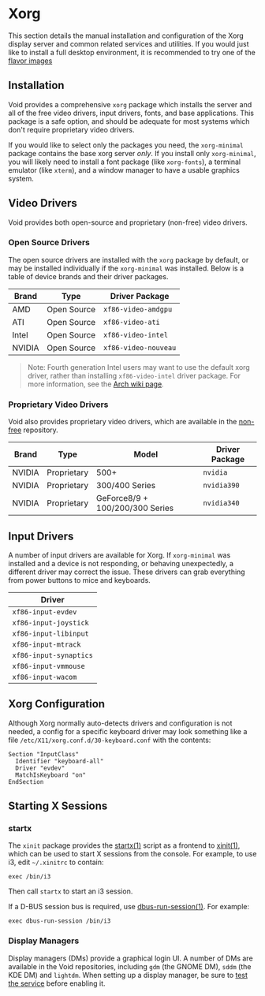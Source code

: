 # Xorg

This section details the manual installation and configuration of the Xorg
display server and common related services and utilities. If you would just like
to install a full desktop environment, it is recommended to try one of the
[flavor images](../../installation/live-images/index.md#flavor-images)

## Installation

Void provides a comprehensive `xorg` package which installs the server and all
of the free video drivers, input drivers, fonts, and base applications. This
package is a safe option, and should be adequate for most systems which don't
require proprietary video drivers.

If you would like to select only the packages you need, the `xorg-minimal`
package contains the base xorg server *only*. If you install only
`xorg-minimal`, you will likely need to install a font package (like
`xorg-fonts`), a terminal emulator (like `xterm`), and a window manager to have
a usable graphics system.

## Video Drivers

Void provides both open-source and proprietary (non-free) video drivers.

### Open Source Drivers

The open source drivers are installed with the `xorg` package by default, or may
be installed individually if the `xorg-minimal` was installed. Below is a table
of device brands and their driver packages.

| Brand  | Type        | Driver Package       |
|--------|-------------|----------------------|
| AMD    | Open Source | `xf86-video-amdgpu`  |
| ATI    | Open Source | `xf86-video-ati`     |
| Intel  | Open Source | `xf86-video-intel`   |
| NVIDIA | Open Source | `xf86-video-nouveau` |

> Note: Fourth generation Intel users may want to use the default xorg driver,
> rather than installing `xf86-video-intel` driver package. For more
> information, see the [Arch wiki
> page](https://wiki.archlinux.org/index.php/Intel_graphics#Installation).

### Proprietary Video Drivers

Void also provides proprietary video drivers, which are available in the
[non-free](../../xbps/repositories/official/nonfree.md) repository.

| Brand  | Type        | Model                           | Driver Package |
|--------|-------------|---------------------------------|----------------|
| NVIDIA | Proprietary | 500+                            | `nvidia`       |
| NVIDIA | Proprietary | 300/400 Series                  | `nvidia390`    |
| NVIDIA | Proprietary | GeForce8/9 + 100/200/300 Series | `nvidia340`    |

## Input Drivers

A number of input drivers are available for Xorg. If `xorg-minimal` was
installed and a device is not responding, or behaving unexpectedly, a different
driver may correct the issue. These drivers can grab everything from power
buttons to mice and keyboards.

| Driver                 |
|------------------------|
| `xf86-input-evdev`     |
| `xf86-input-joystick`  |
| `xf86-input-libinput`  |
| `xf86-input-mtrack`    |
| `xf86-input-synaptics` |
| `xf86-input-vmmouse`   |
| `xf86-input-wacom`     |

## Xorg Configuration

Although Xorg normally auto-detects drivers and configuration is not needed, a
config for a specific keyboard driver may look something like a file
`/etc/X11/xorg.conf.d/30-keyboard.conf` with the contents:

```
Section "InputClass"
  Identifier "keyboard-all"
  Driver "evdev"
  MatchIsKeyboard "on"
EndSection
```

## Starting X Sessions

### startx

The `xinit` package provides the [startx(1)](https://man.voidlinux.org/startx.1)
script as a frontend to [xinit(1)](https://man.voidlinux.org/xinit.1), which can
be used to start X sessions from the console. For example, to use i3, edit
`~/.xinitrc` to contain:

```
exec /bin/i3
```

Then call `startx` to start an i3 session.

If a D-BUS session bus is required, use
[dbus-run-session(1)](https://man.voidlinux.org/dbus-run-session.1). For
example:

```
exec dbus-run-session /bin/i3
```

### Display Managers

Display managers (DMs) provide a graphical login UI. A number of DMs are
available in the Void repositories, including `gdm` (the GNOME DM), `sddm` (the
KDE DM) and `lightdm`. When setting up a display manager, be sure to [test the
service](../services/managing.html#testing-services) before enabling it.
